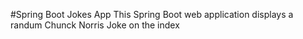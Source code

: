 #Spring Boot Jokes App
This Spring Boot web application displays a randum Chunck Norris Joke on the index